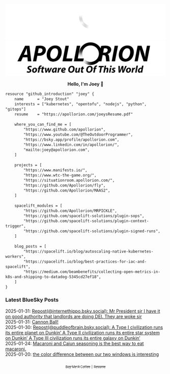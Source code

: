 ![Personal Website](https://raw.githubusercontent.com/Apollorion/apollorion/main/logos/new-large-white-transparent.png#gh-dark-mode-only)![Personal Website](https://raw.githubusercontent.com/Apollorion/apollorion/main/logos/new-large-black-transparent.png#gh-light-mode-only)

<p align="center">
    <b>Hello, I'm Joey 👋</b>
</p>

```hcl
resource "github_introduction" "joey" {
    name      = "Joey Stout"
    interests = ["kubernetes", "opentofu", "nodejs", "python", "gitops"]
    resume    = "https://apollorion.com/joeysResume.pdf"

    where_you_can_find_me = [
        "https://www.github.com/apollorion",
        "https://www.youtube.com/@TheOutdoorProgrammer",
        "https://bsky.app/profile/apollorion.com",
        "https://www.linkedin.com/in/apollorion/",
        "mailto:joey@apollorion.com",
    ]

    projects = [
        "https://www.manifests.io/",
        "https://www.wtc-the-game.org/",
        "https://situationroom.apollorion.com/",
        "https://github.com/Apollorion/fly",
        "https://github.com/Apollorion/MAAS2",
    ]

    spacelift_modules = [
        "https://github.com/Apollorion/MRPICKLE",
        "https://github.com/spacelift-solutions/plugin-sops",
        "https://github.com/spacelift-solutions/plugin-context-trigger",
        "https://github.com/spacelift-solutions/plugin-signed-runs",
    ]

    blog_posts = [
        "https://spacelift.io/blog/autoscaling-native-kubernetes-workers",
        "https://spacelift.io/blog/best-practices-for-iac-and-spacelift",
        "https://medium.com/beambenefits/collecting-open-metrics-in-k8s-and-shipping-to-datadog-5345cd27ef18",
    ]
}
```

### Latest BlueSky Posts
2025-01-31: [Repost(@internethippo.bsky.social): Mr President sir I have it on good authority that landlords are doing DEI. They are woke sir ](https://bsky.app/profile/internethippo.bsky.social/post/3lh2atkzwq224)  
2025-01-31: [Cannon Ball! ](https://bsky.app/profile/apollorion.com/post/3lh2jpvt5vs2e)  
2025-01-30: [Repost(@puddleofbrain.bsky.social): A Type I civilization runs its entire planet on Dunkin’ A Type II civilization runs its entire star system on Dunkin’ A Type III civilization runs its entire galaxy on Dunkin’ ](https://bsky.app/profile/puddleofbrain.bsky.social/post/3lgymeic7gk2c)  
2025-01-24: [Macaroni and Cajun seasoning is the best way to eat macaroni. ](https://bsky.app/profile/apollorion.com/post/3lgh5fjs7qk2p)  
2025-01-20: [the color difference between our two windows is interesting ](https://bsky.app/profile/apollorion.com/post/3lg7dzybdgk2o)  


<p align="center">
    <a href="https://www.buymeacoffee.com/apollorion"><sub><sub>Buy Me A Coffee</sub></sub></a> <sub><sub>|</sub></sub> <a href="https://apollorion.com/joeysResume.pdf"><sub><sub>Resume</sub></sub></a>
</p>
